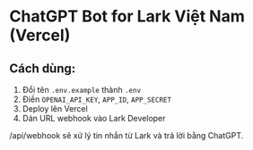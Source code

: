 # ChatGPT Bot for Lark Việt Nam (Vercel)

## Cách dùng:
1. Đổi tên `.env.example` thành `.env`
2. Điền `OPENAI_API_KEY`, `APP_ID`, `APP_SECRET`
3. Deploy lên Vercel
4. Dán URL webhook vào Lark Developer

/api/webhook sẽ xử lý tin nhắn từ Lark và trả lời bằng ChatGPT.
